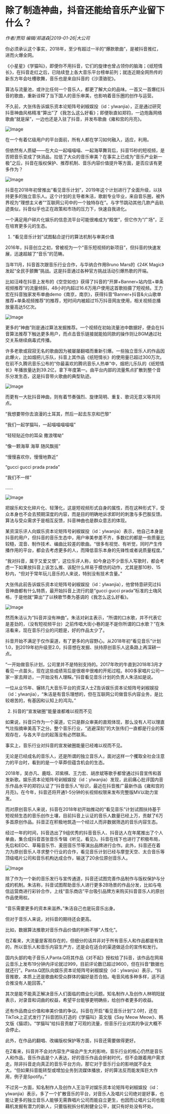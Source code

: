 # 除了制造神曲，抖音还能给音乐产业留下什么？

*作者/贾阳 编辑/郑道森|2019-01-26|大公司*

你必须承认这个事实，2018年，至少有超过一半的“爆款歌曲”，是被抖音推红，进而火爆全网。

《小星星》《学猫叫》，即便你不用抖音，它们的旋律也曾占领你的脑海；《纸短情长》，在抖音走红之后，已陆续登上各大音乐平台榜单前列；就连近期全网热传的新东方年会吐槽歌舞，音乐也是来自抖音的《沙漠骆驼》。

算法与流量池，或许比任何一个音乐人，都更了解大众的品味。一首又一首爆红抖音的歌曲，重新诠释了当下国人的音乐审美，也影响着音乐圈的创作与运营。

不久前，大张伟告诉娱乐资本论矩阵号剁椒娱投（id：ylwanjia），正是通过研究抖音神曲风格精准“算出”了《我怎么这么好看》；即便耿直如郑钧，一边炮轰网络歌曲“就是屎”，一边也还是入驻了抖音，并发布歌曲《雍和宫的月亮》。

![Image](http://p3.pstatp.com/large/pgc-image/3b698fd3f39e49cb81667e16bda1cb76)

在一个有着亿级用户的平台面前，所有人都在学习如何融入，适应，利用。

但依然有人质疑——在大众一起喵喵喵、一起海草舞背后，抖音15秒的短视频，是否把音乐变成了快消品，拉低了大众的音乐审美？在事实上已成为“音乐产业新一极”之后，抖音在版权保护、推荐机制、音乐内容价值提升等方面，是否应该有更多作为？

![Image](http://p1.pstatp.com/large/pgc-image/aa383d1186714f3590b1c647e6cc7d98)

抖音在2018年初曾推出“看见音乐计划”，2019年这个计划进行了全面升级，以扶持更多的独立音乐人。这个计划的主导者朱洁，歌剧专业毕业，来自音乐圈，被外界视为“理想主义者”“互联网公司中的一个独特存在”。与字节跳动其他几款产品轨迹类似，抖音似乎也正在政策和市场的压力下，快速自我进化。

一个满足用户碎片化娱乐的信息流平台可能很难成为“殿堂”，但它作为“广场”，正在培育更多元的生态。

1. “看见音乐计划”试图黏合逆行的算法机制与审美价值

2016年，抖音创立之初，曾被视为一个“音乐短视频的新项目”，但抖音的快速发展，迅速超越了“音乐”的范畴。

当年11月，抖音首次跟音乐行业合作，与华纳合作用Bruno Mars的《24K Magic》发起“全民手颤舞”挑战。这是抖音通过各种官方挑战活动引爆热歌的开端。

比如汪峰在抖音上发布的《空空如也》获得了抖音的“开屏+Banner+站内信+单条视频推荐”的流量倾斜，48小时内超过16.6万用户使用这首歌拍摄了短视频。王力宏在抖音独家发布单曲demo《南京，南京》，获得抖音“Banner+抖音&火山歌单推荐+单条视频推荐”的推荐，短时间内被超过15万抖音网友使用，相关视频总播放量高达5亿次。

![Image](http://p1.pstatp.com/large/pgc-image/cf9922ac8aa54fe185478d5b0aa252d4)

更多的“神曲”则是通过算法发掘推荐。一个视频在初始流量池中数据好，便会在抖音算法推荐下触达更多用户，而点击音乐链接就能拍同款的操作则让BGM通过社交关系继续病毒式传播。

许多老歌或寂寂无名的歌曲因为被屡屡翻唱而重新引爆。一些独立音乐人的作品因此爆火，比如烟把儿乐队，抖音上其作品《纸短情长》的使用量已超过300万次。在前不久腾讯音乐公布的“你最喜欢的腾讯音乐人热单”中，烟把儿乐队的《纸短情长》年播放量达到39.2亿，拿下年度第一。由平台内部的流量焦点扩散到整个音乐分发生态，这是抖音带火歌曲的典型轨迹。

![Image](http://p1.pstatp.com/large/pgc-image/00608682667a4e3d9b0da0a3d15a2b2d)

而更有一大批抖音神曲，则有着节奏强烈、旋律简明、重复、歌词无意义等共同点。

“我想要带你去浪漫的土耳其，然后一起去东京和巴黎”

“我们一起学猫叫，一起喵喵喵喵喵”

“轻轻贴近你的耳朵 撒浪嘿呦”

“像一颗海草 海草 随风飘摇”

“慢慢喜欢你，慢慢地靠近”

“gucci gucci prada prada”

“我们不一样”

……

![Image](http://p1.pstatp.com/large/pgc-image/33825c5d658d47568d97d26b10eecc14)

把娱乐和文化碎片化、轻薄化，这是短视频形式自身的属性，而在这种形式下，受众本身也不会去预期深度的内容，而是目的明确地诉求即时的刺激与多巴胺反馈。算法与受众需求于是相互反馈，抖音神曲也是群众意志的体现。

某资深乐评人向娱乐资本论矩阵号剁椒娱投（id：ylwanjia）表示，他自己本身是抖音的用户，但抖音的音乐生态中，用户审美参差不齐，多数红的都是一些质量比较糙，混音、制作技术、编曲比较差的歌曲。“很多有视觉、有听觉，同时产生传播作用的平台，都会去考虑更多的人，而降低音乐本身的先锋性或者说质量程度。”

“我对抖音，属于又爱又恨”，这位乐评人称，如今身边不少音乐人写歌时，都会考虑一下如果放抖音上该怎么推、该配什么样易于模仿的动作，尤其是那10秒、15秒内，“但对于常年玩儿音乐的人来说，特别没有技术含量。”

大张伟此前告诉娱乐资本论矩阵号剁椒娱投（id：ylwanjia），他曾特意研究过抖音神曲都有什么特质，最开始抖音上流行的是“gucci gucci prada”标准的土嗨风格，于是他就“算出”了以秧歌节奏为基调的《我怎么这么好看》。

![Image](http://p3.pstatp.com/large/pgc-image/3d6d2584de2e4841968e39d3e5a5a0ef)

然而朱洁认为“抖音并没有神曲”。朱洁对剁主表示，“所谓的口水歌，并不代表它是差劲的，（没有短视频平台）之前传唱大街小巷的是不是你所谓的口水歌？”在朱洁看来，现在音乐行业的问题是，好的作品太少了。

抖音开始不满足于仅作渠道，有了更多的内容野心。从2018年初“看见音乐”计划1.0，到2019年初升级至2.0，抖音想在发掘、扶持原创音乐人这条路上再深耕一点。

“一开始做音乐计划，公司里并不是特别支持的。2017年吹的牛直到2018年3月才看见一点苗头，现在这些成绩背后是很艰辛很难的开拓过程。800多家唱片公司一家一家去拜访，一开始没有人理睬。”抖音看见音乐计划的负责人朱洁如是说。

一位从业15年、辗转几大音乐平台的资深人士Z告诉娱乐资本论矩阵号剁椒娱投（id：ylwanjia），“朱洁是有音乐理想的，但在互联网公司做音乐内容业务，是比较艰苦的，有基因和认知上的鸿沟。”

2. 抖音的“宣发破圈”能量谁都难以视而不见

如果说，抖音只作为一个渠道，它只是群众审美的直观体现，那么没有人可以理直气壮指摘审美高下之分。整个音乐行业，“逃避深刻”的大张伟们一直都是行业的客观存在，与各大平台的起落没有必然联系。

事实上，音乐行业对抖音的宣发破圈能量已经难以视而不见。

无论是已经成名的音乐人，还是所谓的独立音乐人，面对这样一个攫取全社会注意力的平台时，看到的是一个草莽但蕴含机会的生态。

2018年，吴亦凡、鹿晗、邓紫棋、王力宏、胡彦斌等歌手都曾通过抖音宣传和首发新歌。娱乐资本论矩阵号剁椒娱投（id：ylwanjia）发现，此前痛心批评国内音乐作品水平的郑钧认证了“抖音音乐人”标识，最近在抖音推广最新作品《雍和宫的月亮》。在今年，抖音还将开通1-5分钟的长视频权限来发布完整版MV以助力宣发。

而对原创音乐人来说，抖音在2018年初开始推动的“看见音乐”计划试图扶持基于短视频生态的音乐创作土壤，目前抖音上认证的音乐人数量已经上万，贡献了6万多首原创作品。抖音正在积极地筑造一个经过人而非数据筛选的音乐内容生态。

经过一年的时间，抖音选出了9组优秀的抖音音乐人、抖音达人在年尾推出了个人单曲，集合成抖音首张音乐专辑《听见，看见》。抖音在线下也进行了积极布局，先后和EDC、草莓音乐节、麦田音乐节等演出品牌进行合作。此外，抖音还在着力为原创音乐人寻求整个行业的合作，看见音乐计划已经与摩登天空、太合音乐等顶级唱片公司和音乐机构达成合作，输送了20余位原创音乐人。

![Image](http://p3.pstatp.com/large/pgc-image/30c6a777b6404afbb11a430ba5ccba6c)

除了作为一个新的音乐发行与宣传通道，抖音还试图完善作品制作与版权保护与分成的机制。朱洁称，抖音试图帮助音乐人进行更多2B场景的作品分发，比如与电信运营商进行彩铃合作，上线“音乐商店”平台吸引品牌方来购买抖音音乐人的原创作品使用权。

“音乐需要更多的资本来滋养。”朱洁自己也是玩音乐出身。

但对于音乐人来说，对抖音的期待还会更高。

比如，数据算法推歌对音乐作品价值的判断不够“人性化”。

在Z看来，大流量是客观存在的，但细分的话并非对于所有音乐人和作品都是有效的，所以音乐人和音乐内容生产方，还是会在适合的渠道做适合的宣传和发行。

国内头部的电子音乐人Panta.Q将其作品《对不起》授权给了抖音，该作品在网易云音乐上发布19分钟内评论就过999，目前评论数已超过9600，但在抖音“数据也就还行”。Panta.Q团队向娱乐资本论矩阵号剁椒娱投（id：ylwanjia）表示，“抖音推歌，本质上还是歌曲和受众群体的偏好是否合拍。电音风格多种多样，适不适合推没有人能回答。”

其次是能不能真正解决音乐人们面临的商业化问题。知名制作人及创作人林明阳就表示，对录音和词曲的权益，希望平台能够更明确些，给创作者更多的收益。

还有作品商业价值和审美价值的争议。抖音在开启“看见音乐计划”2.0时，还在TikTok上正式发行了抖音团队打造的《学猫叫》英文版《Say Meow Meow》、韩文版《猫颂》。“学猫叫”给抖音贡献了可观的流量，但音乐行业对其的争议大概不会停止。

此外，在作品的翻唱、改编版权保护等方面，抖音还需要做得更好。

在Z看来，抖音并不会对内容生产端会产生大的影响，音乐行业的核心仍然是音乐人和作品，音乐作品是个人表达，好的音乐作品会折射时代，但不会跟着用户需求走。除非抖音走向真正的音乐平台方向，那它对于音乐行业的影响就不会太大。“但如果抖音能转型或增加业务到流媒体播放，好的算法反而能发挥巨大作用，例子是Spotify。”

不过另一方面，知名制作人及创作人王治平对娱乐资本论矩阵号剁椒娱投（id：ylwanjia）表示，多了一个扩散音乐的平台，对音乐人及唱片公司绝对是好事，也能让更多的独立音乐人能够无需靠唱片公司而能自立更生，也因而让唱片公司也能藉机发掘有潜力的新人，只要版税拆分机制健全公平，就只有好处没有坏处。

